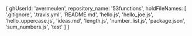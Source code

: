 { ghUserId: 'avermeulen',
  repository_name: '53functions',
  holdFileNames:
   [ '.gitignore',
     '.travis.yml',
     'README.md',
     'hello.js',
     'hello_joe.js',
     'hello_uppercase.js',
     'ideas.md',
     'length.js',
     'number_list.js',
     'package.json',
     'sum_numbers.js',
     'test' ] }
